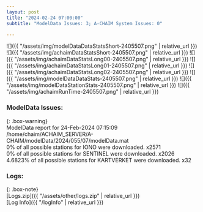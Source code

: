 ```yaml
---
layout: post
title: "2024-02-24 07:00:00"
subtitle: "ModelData Issues: 3; A-CHAIM System Issues: 0"

---
```


![]({{ "/assets/img/modelDataDataStatsShort-2405507.png" | relative_url }})
![]({{ "/assets/img/achaimDataStatsShort-2405507.png" | relative_url }})
![]({{ "/assets/img/achaimDataStatsLong00-2405507.png" | relative_url }})
![]({{ "/assets/img/achaimDataStatsLong01-2405507.png" | relative_url }})
![]({{ "/assets/img/achaimDataStatsLong02-2405507.png" | relative_url }})
![]({{ "/assets/img/modelDataDataStats-2405507.png" | relative_url }})
![]({{ "/assets/img/modelDataStationStats-2405507.png" | relative_url }})
![]({{ "/assets/img/achaimRunTime-2405507.png" | relative_url }})


### ModelData Issues:  
  
{: .box-warning}  
 ModelData report for 24-Feb-2024 07:15:09   
 /home/chaim/ACHAIM_SERVER/A-CHAIM/modelData/2024/055/07/modelData.mat   
 0% of all possible stations for IONO were downloaded. x2571   
 0% of all possible stations for SENTINEL were downloaded. x2026   
 4.6823% of all possible stations for KARTVERKET were downloaded. x32   
  


### Logs:  
  
{: .box-note}  
[Logs.zip]({{ "/assets/other/logs.zip" | relative_url }})  
[Log Info]({{ "/logInfo" | relative_url }})  
